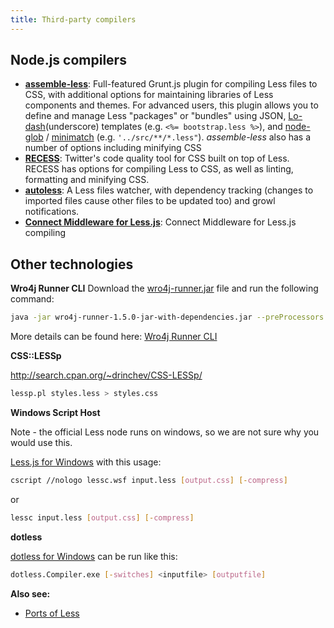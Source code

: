 ```yaml
---
title: Third-party compilers
---
```


## Node.js compilers

* **[assemble-less](https://github.com/assemble/assemble-less)**: Full-featured Grunt.js plugin for compiling Less files to CSS, with additional options for maintaining libraries of Less components and themes. For advanced users, this plugin allows you to define and manage Less "packages" or "bundles" using JSON, [Lo-dash](https://github.com/bestiejs/lodash)(underscore) templates (e.g. `<%= bootstrap.less %>`), and [node-glob](https://github.com/isaacs/node-glob) / [minimatch](https://github.com/isaacs/minimatch) (e.g. `'../src/**/*.less"`). _assemble-less_ also has a number of options including minifying CSS
* **[RECESS](https://github.com/twitter/recess)**: Twitter's code quality tool for CSS built on top of Less. RECESS has options for compiling Less to CSS, as well as linting, formatting and minifying CSS.
* **[autoless](https://github.com/jgonera/autoless)**: A Less files watcher, with dependency tracking (changes to imported files cause other files to be updated too) and growl notifications.
* **[Connect Middleware for Less.js](https://github.com/emberfeather/less.js-middleware)**: Connect Middleware for Less.js compiling


## Other technologies

**Wro4j Runner CLI**
Download the [wro4j-runner.jar](http://wro4j.googlecode.com/files/wro4j-runner-1.4.1-jar-with-dependencies.jar) file and run the following command:

```bash
java -jar wro4j-runner-1.5.0-jar-with-dependencies.jar --preProcessors lessCss`
```

More details can be found here: [Wro4j Runner CLI](http://code.google.com/p/wro4j/wiki/wro4jRunner)

**CSS::LESSp**

http://search.cpan.org/~drinchev/CSS-LESSp/

```bash
lessp.pl styles.less > styles.css
```

**Windows Script Host**

Note - the official Less node runs on windows, so we are not sure why you would use this.

[Less.js for Windows](https://github.com/duncansmart/less.js-windows) with this usage:

```bash
cscript //nologo lessc.wsf input.less [output.css] [-compress]
```
or

```bash
lessc input.less [output.css] [-compress]
```

**dotless**

[dotless for Windows](http://www.dotlesscss.org/) can be run like this:

```bash
dotless.Compiler.exe [-switches] <inputfile> [outputfile]
```

**Also see:** 

* [Ports of Less](/about/#ports)
